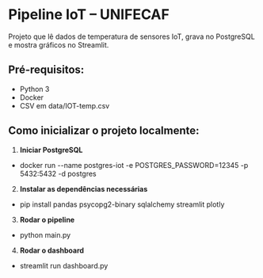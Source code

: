 # Pipeline IoT – UNIFECAF

Projeto que lê dados de temperatura de sensores IoT, grava no PostgreSQL e mostra gráficos no Streamlit.

## Pré-requisitos:
- Python 3
- Docker
- CSV em data/IOT-temp.csv

## Como inicializar o projeto localmente:

1. **Iniciar PostgreSQL**  

- docker run --name postgres-iot -e POSTGRES_PASSWORD=12345 -p 5432:5432 -d postgres

2. **Instalar as dependências necessárias**

- pip install pandas psycopg2-binary sqlalchemy streamlit plotly

3. **Rodar o pipeline**

- python main.py

4. **Rodar o dashboard**

- streamlit run dashboard.py
